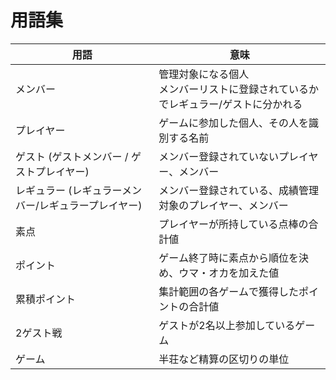 # 用語集

| 用語                                                 | 意味                                                                                  |
| ---------------------------------------------------- | ------------------------------------------------------------------------------------- |
| メンバー                                             | 管理対象になる個人<br />メンバーリストに登録されているかでレギュラー/ゲストに分かれる |
| プレイヤー                                           | ゲームに参加した個人、その人を識別する名前                                            |
| ゲスト (ゲストメンバー / ゲストプレイヤー)           | メンバー登録されていないプレイヤー、メンバー                                          |
| レギュラー (レギュラーメンバー/レギュラープレイヤー) | メンバー登録されている、成績管理対象のプレイヤー、メンバー                            |
| 素点                                                 | プレイヤーが所持している点棒の合計値                                                  |
| ポイント                                             | ゲーム終了時に素点から順位を決め、ウマ・オカを加えた値                                |
| 累積ポイント                                         | 集計範囲の各ゲームで獲得したポイントの合計値                                          |
| 2ゲスト戦                                            | ゲストが2名以上参加しているゲーム                                                     |
| ゲーム                                               | 半荘など精算の区切りの単位                                                            |
